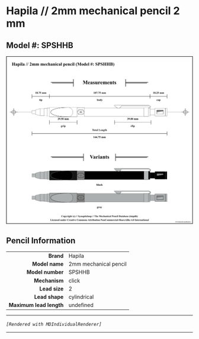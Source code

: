 # Hapila // 2mm mechanical pencil 2 mm

## Model #: SPSHHB

<img src="./2mm-mechanical-pencil-SPSHHB-2.0-grouped.png">

## Pencil Information

|     |     |
| ---: | :--- |
| **Brand** | Hapila |
| **Model name** | 2mm mechanical pencil |
| **Model number** | SPSHHB |
| **Mechanism** | click |
| **Lead size** | 2 |
| **Lead shape** | cylindrical |
| **Maximum lead length** | undefined |


---

_`[Rendered with MDIndividualRenderer]`_

---

